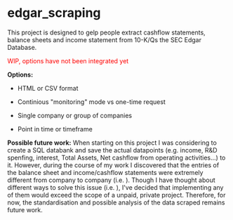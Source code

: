 # edgar_scraping

<p>This project is designed to gelp people extract cashflow statements, balance sheets and income statement from 10-K/Qs the SEC Edgar Database.</p>


 <span style="color:red">WIP, options have not been integrated yet</span>
 
<p><strong>Options:</strong>

- HTML or CSV format

- Continious "monitoring" mode vs one-time request

- Single company or group of companies

- Point in time or timeframe

</p>


<p><strong>Possible future work:</strong> When starting on this project I was considering to create a SQL databank and save the actual datapoints (e.g. income, R&D spenfing, interest, Total Assets, Net cashflow from operating activities...) to it. However, during the course of my work I discovered that the entries of the balance sheet and income/cashflow statements were extremely different from company to company (i.e. ). Though I have thought about different ways to solve this issue (i.e. ), I've decided that implementing any of them would exceed the scope of a unpaid, private project. Therefore, for now, the standardisation and possible analysis of the data scraped remains future work.</p>
